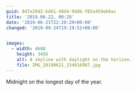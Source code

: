 ```yaml
---
guid: 8d7e20d2-bd61-49d4-9ddb-f65a459eb6ac
title: '2019.06.22, 00:20'
date: '2019-06-21T22:20:20+00:00'
changed: '2019-09-24T19:19:51+00:00'


images:
  - width: 4608
    height: 3456
    alt: A skyline with daylight on the horizon.
    file: IMG_20190621_234616987.jpg
---
```


Midnight on the longest day of the year. 
